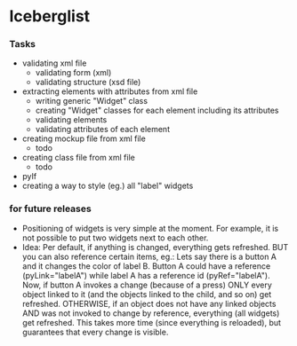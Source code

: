 # Iceberglist

### Tasks
- validating xml file
	+ validating form (xml)
	+ validating structure (xsd file)
- extracting elements with attributes from xml file
	+ writing generic "Widget" class
	+ creating "Widget" classes for each element including its attributes
	+ validating elements
	+ validating attributes of each element
- creating mockup file from xml file
	+ todo
- creating class file from xml file
	+ todo
- pyIf
- creating a way to style (eg.) all "label" widgets


### for future releases
- Positioning of widgets is very simple at the moment. For example, it is not possible to put two widgets next to each other.
- Idea: Per default, if anything is changed, everything gets refreshed. BUT you can also reference certain items, eg.:
	Lets say there is a button A and it changes the color of label B. Button A could have a reference (pyLink="labelA") while label A has a reference id (pyRef="labelA"). Now, if button A invokes a change (because of a press) ONLY every object linked to it (and the objects linked to the child, and so on) get refreshed. OTHERWISE, if an object does not have any linked objects AND was not invoked to change by reference, everything (all widgets) get refreshed. This takes more time (since everything is reloaded), but guarantees that every change is visible.